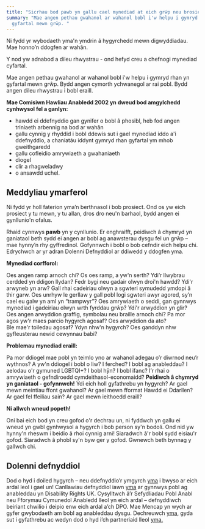 ```yaml
---
title: "Sicrhau bod pawb yn gallu cael mynediad at eich grŵp neu brosiect "
summary: "Mae angen pethau gwahanol ar wahanol bobl i'w helpu i gymryd rhan yn
  gyfartal mewn grŵp. "
---
```

Ni fydd yr wybodaeth yma'n ymdrin â hygyrchedd mewn digwyddiadau. Mae honno’n ddogfen ar wahân.


Y nod yw adnabod a dileu rhwystrau - ond hefyd creu a chefnogi mynediad cyfartal.



Mae angen pethau gwahanol ar wahanol bobl i'w helpu i gymryd rhan yn gyfartal mewn grŵp. Bydd angen cymorth ychwanegol ar rai pobl. Bydd angen dileu rhwystrau i bobl eraill.



**Mae Comisiwn Hawliau Anabledd 2002 yn dweud bod amgylchedd cynhwysol fel a ganlyn:**


* hawdd ei ddefnyddio gan gynifer o bobl â phosibl, heb fod angen triniaeth arbennig na bod ar wahân
* gallu cynnig y rhyddid i bobl ddewis sut i gael mynediad iddo a'i ddefnyddio, a chaniatáu iddynt gymryd rhan gyfartal ym mhob gweithgaredd
* gallu cofleidio amrywiaeth a gwahaniaeth
* diogel
* clir a rhagweladwy
* o ansawdd uchel.



## Meddyliau ymarferol 



Ni fydd yr holl faterion yma’n berthnasol i bob prosiect. Ond os yw eich prosiect y tu mewn, y tu allan, dros dro neu'n barhaol, bydd angen ei gynllunio'n ofalus.

Rhaid cynnwys **pawb** yn y cynllunio. Er enghraifft, peidiwch â chymryd yn ganiataol beth sydd ei angen ar bobl ag anawsterau dysgu fel un grŵp – mae hynny’n rhy gyffredinol. Gofynnwch i bobl o bob cefndir eich helpu chi. Edrychwch ar yr adran Dolenni Defnyddiol ar ddiwedd y ddogfen yma. 



**Mynediad corfforol:**



Oes angen ramp arnoch chi? Os oes ramp, a yw'n serth?
Ydi’r llwybrau cerdded yn ddigon llydan? Fedr bygi neu gadair olwyn droi'n hawdd?
Ydi'r arwyneb yn arw? Gall rhai cadeiriau olwyn a sgwteri symudedd ymdopi â thir garw. Oes unrhyw le gerllaw y gall pobl logi sgwteri awyr agored, sy’n cael eu galw yn aml yn “trampwyr”?
Oes amrywiaeth o seddi, gan gynnwys mynediad i gadeiriau olwyn wrth fyrddau grŵp?
Ydi'r arwyddion yn glir? Oes angen arwyddion graffig, symbolau neu braille arnoch chi?
Pa mor agos yw'r maes parcio hygyrch agosaf? Oes arwyddion da ato?       
Ble mae'r toiledau agosaf? Ydyn nhw'n hygyrch? Oes ganddyn nhw gyfleusterau newid cewynnau babi? 



**Problemau mynediad eraill:**



Pa mor ddiogel mae pobl yn teimlo yno ar wahanol adegau o’r diwrnod neu’r wythnos?
A yw'n ddiogel i bobl o liw? I ferched? I bobl ag anableddau? I aelodau o'r gymuned LGBTQI+? I bobl hŷn? I bobl ifanc? I’r rhai o amrywiaeth o gefndiroedd cymdeithasol-economaidd? **Peidiwch â chymryd yn ganiataol - gofynnwch!**
Ydi eich holl gyfathrebu yn hygyrch? Ar gael mewn meintiau ffont gwahanol? Ar gael mewn fformat Hawdd ei Ddarllen? Ar gael fel ffeiliau sain? Ar gael mewn ieithoedd eraill?



**Ni allwch wneud popeth!**



Oni bai eich bod yn creu gofod o'r dechrau un, ni fyddwch yn gallu ei wneud yn gwbl gynhwysol a hygyrch i bob person sy'n bodoli. Ond nid yw hynny'n rheswm i beidio â rhoi cynnig arni! Siaradwch â'r bobl sydd eisiau'r gofod. Siaradwch â phobl sy'n byw ger y gofod. Gwnewch beth bynnag y gallwch chi.



## Dolenni defnyddiol 



Dod o hyd i doiled hygyrch – neu ddefnyddio’r ymgyrch [yma](https://www.changing-places.org/ "Changing Places") i bwyso ar eich ardal leol i gael un! 
Canllawiau defnyddiol iawn [yma](https://www.disabilityrightsuk.org/sites/default/files/pdf/1%20%20InclusivecommunitiesLAguidance.pdf) ar gynnwys pobl ag anableddau yn Disability Rights UK. 
Cysylltwch â’r Sefydliadau Pobl Anabl neu Fforymau Cymunedol Anabledd lleol yn eich ardal – defnyddiwch beiriant chwilio i deipio enw eich ardal a’ch DPO.
Mae Mencap yn wych ar gyfer gwybodaeth am bobl ag anableddau dysgu. Dechreuwch [yma](https://www.mencap.org.uk/learning-disability-explained/communicating-people-learning-disability), gyda sut i gyfathrebu ac wedyn dod o hyd i’ch partneriaid lleol [yma.](https://www.mencap.org.uk/advice-and-support/network-partners)  
